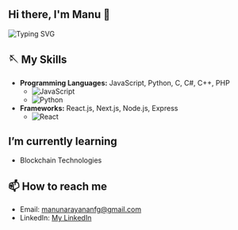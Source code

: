 ## Hi there, I'm Manu 👋

![Typing SVG](https://readme-typing-svg.herokuapp.com?font=Courier+New&color=%23FFFFFF&size=20&lines=Blockchain+Enthusiast;Full+Stack+Developer;Always+learning+new+things!)


<!--## 🪡 My Skills
 - **Programming Languages:** JavaScript, Python,C, C#,C++,PHP,</p>
- **Frameworks:** React.js,Next.js, Node.js, Express
<!--- **Blockchain Technologies:** Ethereum, -->

<!--## 🔭 I’m currently working on
- Contributing to blockchain projects -->
## 🪡 My Skills
- **Programming Languages:** JavaScript, Python, C, C#, C++, PHP
  - ![JavaScript](https://raw.githubusercontent.com/Manu07HD/icons/9f9a184a74e5ab2aa6354c29ed562472da38b0c5/language/javascript.svg)
  - ![Python](https://raw.githubusercontent.com/Manu07HD/icons/9f9a184a74e5ab2aa6354c29ed562472da38b0c5/language/python.svg)
- **Frameworks:** React.js, Next.js, Node.js, Express
  - ![React](https://raw.githubusercontent.com/Manu07HD/icons/9f9a184a74e5ab2aa6354c29ed562472da38b0c5/framework/react.svg)

##  I’m currently learning
- Blockchain Technologies

<!-- ## 👯 I’m looking to collaborate on
- Blockchain-based projects
- Open-source initiatives -->

<!-- ## 🤔 I’m looking for help with
- Understanding zero-knowledge proofs
- Optimizing smart contract gas usage -->

<!--## 💬 Ask me about
- Blockchain technology
- Web3 development-->

## 📫 How to reach me
- Email: [manunarayananfg@gmail.com](manunarayananfg@gmail.com)
- LinkedIn: [My LinkedIn](https://www.linkedin.com/in/manu-narayanan07/)




